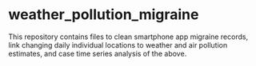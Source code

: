 # weather_pollution_migraine
This repository contains files to clean smartphone app migraine records, link changing daily individual locations to weather and air pollution estimates, and case time series analysis of the above. 
